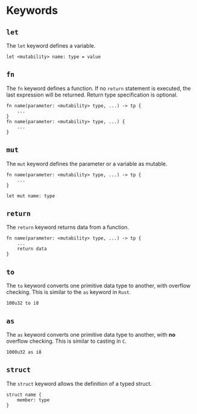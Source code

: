 # Keywords

## ```let```
The ```let``` keyword defines a variable.

```
let <mutability> name: type = value
```


## ```fn```
The ```fn``` keyword defines a function. If no ```return``` statement is executed, the last expression will be returned. Return type specification is optional.

```
fn name(parameter: <mutability> type, ...) -> tp {
    ...
}
fn name(parameter: <mutability> type, ...) {
    ...
}
```

## ```mut```
The ```mut``` keyword defines the parameter or a variable as mutable.

```
fn name(parameter: <mutability> type, ...) -> tp {
    ...
}

let mut name: type
```

## ```return```
The ```return``` keyword returns data from a function.

```
fn name(parameter: <mutability> type, ...) -> tp {
    ...
    return data
}
```

## ```to```
The ```to``` keyword converts one primitive data type to another, with overflow checking. This is similar to the ```as``` keyword in ```Rust```.

```
100u32 to i8
```

## ```as```
The ```as``` keyword converts one primitive data type to another, with **no** overflow checking. This is similar to casting in ```C```.

```
1000u32 as i8
```

## ```struct```
The ```struct``` keyword allows the definition of a typed struct.

```
struct name {
    member: type
}
```